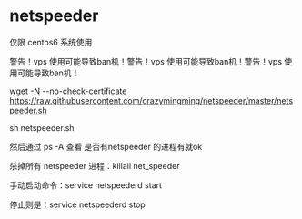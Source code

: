 # netspeeder
仅限 centos6 系统使用

警告！vps 使用可能导致ban机！警告！vps 使用可能导致ban机！警告！vps 使用可能导致ban机！


wget -N --no-check-certificate https://raw.githubusercontent.com/crazymingming/netspeeder/master/netspeeder.sh

sh netspeeder.sh


然后通过 ps -A 查看 是否有netspeeder 的进程有就ok


杀掉所有 netspeeder 进程：killall net_speeder


手动启动命令：service netspeederd start


停止则是：service netspeederd stop
